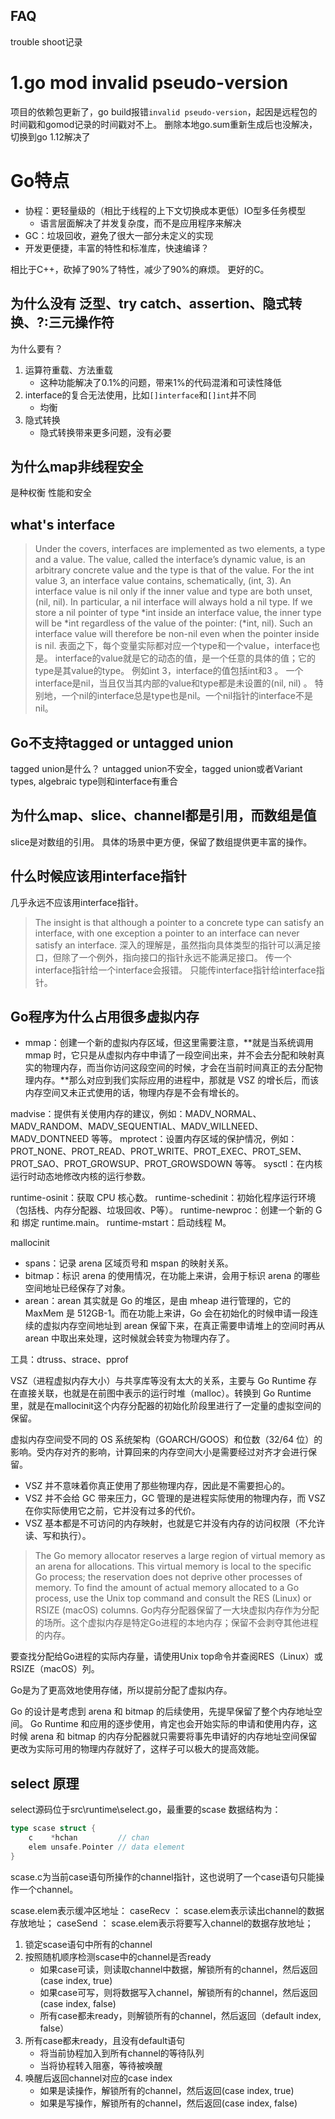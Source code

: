 FAQ
---
trouble shoot记录
# 1.go mod invalid pseudo-version
项目的依赖包更新了，go build报错`invalid pseudo-version`，起因是远程包的时间戳和gomod记录的时间戳对不上。
删除本地go.sum重新生成后也没解决，切换到go 1.12解决了

# Go特点
+ 协程：更轻量级的（相比于线程的上下文切换成本更低）IO型多任务模型
    + 语言层面解决了并发复杂度，而不是应用程序来解决
+ GC：垃圾回收，避免了很大一部分未定义的实现
+ 开发更便捷，丰富的特性和标准库，快速编译？

相比于C++，砍掉了90%了特性，减少了90%的麻烦。
更好的C。

## 为什么没有 泛型、try catch、assertion、隐式转换、?:三元操作符
为什么要有？
1. 运算符重载、方法重载
    + 这种功能解决了0.1%的问题，带来1%的代码混淆和可读性降低
2. interface的复合无法使用，比如`[]interface`和`[]int`并不同
    + 均衡
3. 隐式转换
    + 隐式转换带来更多问题，没有必要

## 为什么map非线程安全
是种权衡 性能和安全

## what's interface
>Under the covers, interfaces are implemented as two elements, a type and a value. The value, called the interface’s dynamic value, is an arbitrary concrete value and the type is that of the value. For the int value 3, an interface value contains, schematically, (int, 3). An interface value is nil only if the inner value and type are both unset, (nil, nil). In particular, a nil interface will always hold a nil type. If we store a nil pointer of type *int inside an interface value, the inner type will be *int regardless of the value of the pointer: (*int, nil). Such an interface value will therefore be non-nil even when the pointer inside is nil.
表面之下，每个变量实际都对应一个type和一个value，interface也是。
interface的value就是它的动态的值，是一个任意的具体的值；它的type是其value的type。
例如int 3，interface的值包括int和3 。
一个interface是nil，当且仅当其内部的value和type都是未设置的(nil, nil) 。
特别地，一个nil的interface总是type也是nil。一个nil指针的interface不是nil。

## Go不支持tagged or untagged union
tagged union是什么？
untagged union不安全，tagged union或者Variant types, algebraic type则和interface有重合

## 为什么map、slice、channel都是引用，而数组是值
slice是对数组的引用。
具体的场景中更方便，保留了数组提供更丰富的操作。

## 什么时候应该用interface指针
几乎永远不应该用interface指针。
>The insight is that although a pointer to a concrete type can satisfy an interface, with one exception a pointer to an interface can never satisfy an interface.
深入的理解是，虽然指向具体类型的指针可以满足接口，但除了一个例外，指向接口的指针永远不能满足接口。
传一个interface指针给一个interface会报错。
只能传interface指针给interface指针。

## Go程序为什么占用很多虚拟内存
+ mmap：创建一个新的虚拟内存区域，但这里需要注意，**就是当系统调用 mmap 时，它只是从虚拟内存中申请了一段空间出来，并不会去分配和映射真实的物理内存，而当你访问这段空间的时候，才会在当前时间真正的去分配物理内存。**那么对应到我们实际应用的进程中，那就是 VSZ 的增长后，而该内存空间又未正式使用的话，物理内存是不会有增长的。

madvise：提供有关使用内存的建议，例如：MADV_NORMAL、MADV_RANDOM、MADV_SEQUENTIAL、MADV_WILLNEED、MADV_DONTNEED 等等。
mprotect：设置内存区域的保护情况，例如：PROT_NONE、PROT_READ、PROT_WRITE、PROT_EXEC、PROT_SEM、PROT_SAO、PROT_GROWSUP、PROT_GROWSDOWN 等等。
sysctl：在内核运行时动态地修改内核的运行参数。

runtime-osinit：获取 CPU 核心数。
runtime-schedinit：初始化程序运行环境（包括栈、内存分配器、垃圾回收、P等）。
runtime-newproc：创建一个新的 G 和 绑定 runtime.main。
runtime-mstart：启动线程 M。

mallocinit
+ spans：记录 arena 区域页号和 mspan 的映射关系。
+ bitmap：标识 arena 的使用情况，在功能上来讲，会用于标识 arena 的哪些空间地址已经保存了对象。
+ arean：arean 其实就是 Go 的堆区，是由 mheap 进行管理的，它的 MaxMem 是 512GB-1。而在功能上来讲，Go 会在初始化的时候申请一段连续的虚拟内存空间地址到 arean 保留下来，在真正需要申请堆上的空间时再从 arean 中取出来处理，这时候就会转变为物理内存了。

工具：dtruss、strace、pprof

VSZ（进程虚拟内存大小）与共享库等没有太大的关系，主要与 Go Runtime 存在直接关联，也就是在前图中表示的运行时堆（malloc）。转换到 Go Runtime 里，就是在mallocinit这个内存分配器的初始化阶段里进行了一定量的虚拟空间的保留。

虚拟内存空间受不同的 OS 系统架构（GOARCH/GOOS）和位数（32/64 位）的影响。受内存对齐的影响，计算回来的内存空间大小是需要经过对齐才会进行保留。
+ VSZ 并不意味着你真正使用了那些物理内存，因此是不需要担心的。
+ VSZ 并不会给 GC 带来压力，GC 管理的是进程实际使用的物理内存，而 VSZ 在你实际使用它之前，它并没有过多的代价。
+ VSZ 基本都是不可访问的内存映射，也就是它并没有内存的访问权限（不允许读、写和执行）。

>The Go memory allocator reserves a large region of virtual memory as an arena for allocations. This virtual memory is local to the specific Go process; the reservation does not deprive other processes of memory.
To find the amount of actual memory allocated to a Go process, use the Unix top command and consult the RES (Linux) or RSIZE (macOS) columns.
Go内存分配器保留了一大块虚拟内存作为分配的场所。这个虚拟内存是特定Go进程的本地内存；保留不会剥夺其他进程的内存。

要查找分配给Go进程的实际内存量，请使用Unix top命令并查阅RES（Linux）或RSIZE（macOS）列。

Go是为了更高效地使用存储，所以提前分配了虚拟内存。

Go 的设计是考虑到 arena 和 bitmap 的后续使用，先提早保留了整个内存地址空间。 Go Runtime 和应用的逐步使用，肯定也会开始实际的申请和使用内存，这时候 arena 和 bitmap 的内存分配器就只需要将事先申请好的内存地址空间保留更改为实际可用的物理内存就好了，这样子可以极大的提高效能。

## select 原理
select源码位于src\runtime\select.go，最重要的scase 数据结构为：
```GO
type scase struct {
	c    *hchan         // chan
	elem unsafe.Pointer // data element
}
```
scase.c为当前case语句所操作的channel指针，这也说明了一个case语句只能操作一个channel。

scase.elem表示缓冲区地址：
caseRecv ： scase.elem表示读出channel的数据存放地址；
caseSend ： scase.elem表示将要写入channel的数据存放地址；

1. 锁定scase语句中所有的channel
2. 按照随机顺序检测scase中的channel是否ready
    + 如果case可读，则读取channel中数据，解锁所有的channel，然后返回(case index, true)
    + 如果case可写，则将数据写入channel，解锁所有的channel，然后返回(case index, false)
    + 所有case都未ready，则解锁所有的channel，然后返回（default index, false）
3. 所有case都未ready，且没有default语句
    + 将当前协程加入到所有channel的等待队列
    + 当将协程转入阻塞，等待被唤醒
4. 唤醒后返回channel对应的case index
    + 如果是读操作，解锁所有的channel，然后返回(case index, true)
    + 如果是写操作，解锁所有的channel，然后返回(case index, false)


